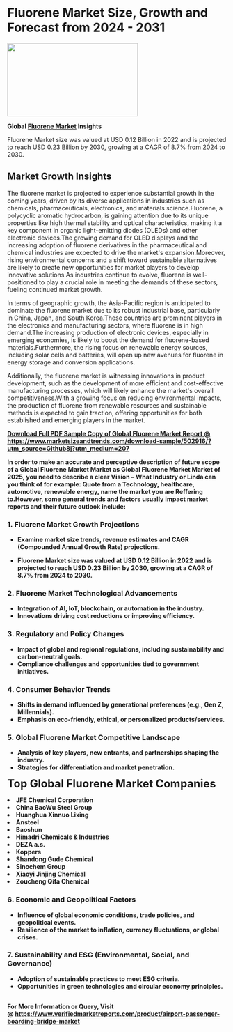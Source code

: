 <H1>Fluorene Market Size, Growth and Forecast from 2024 - 2031</H1><img class="aligncenter size-medium wp-image-584254" src="https://thirdeyenews.in/wp-content/uploads/2024/09/Global-Market-Research-300x168.jpeg" alt="" width="300" height="168" /><p><strong>Global&nbsp;<a href="https://www.marketsizeandtrends.com/download-sample/502916/?utm_source=Github8j?utm_medium=207">Fluorene Market</a> Insights</strong></p><p>Fluorene Market size was valued at USD 0.12 Billion in 2022 and is projected to reach USD 0.23 Billion by 2030, growing at a CAGR of 8.7% from 2024 to 2030.</p><p><h2>Market Growth Insights</h2> <p>The fluorene market is projected to experience substantial growth in the coming years, driven by its diverse applications in industries such as chemicals, pharmaceuticals, electronics, and materials science.Fluorene, a polycyclic aromatic hydrocarbon, is gaining attention due to its unique properties like high thermal stability and optical characteristics, making it a key component in organic light-emitting diodes (OLEDs) and other electronic devices.The growing demand for OLED displays and the increasing adoption of fluorene derivatives in the pharmaceutical and chemical industries are expected to drive the market's expansion.Moreover, rising environmental concerns and a shift toward sustainable alternatives are likely to create new opportunities for market players to develop innovative solutions.As industries continue to evolve, fluorene is well-positioned to play a crucial role in meeting the demands of these sectors, fueling continued market growth.</p> <p><strong><a href="#"></a></strong></p> <p>In terms of geographic growth, the Asia-Pacific region is anticipated to dominate the fluorene market due to its robust industrial base, particularly in China, Japan, and South Korea.These countries are prominent players in the electronics and manufacturing sectors, where fluorene is in high demand.The increasing production of electronic devices, especially in emerging economies, is likely to boost the demand for fluorene-based materials.Furthermore, the rising focus on renewable energy sources, including solar cells and batteries, will open up new avenues for fluorene in energy storage and conversion applications.</p> <p>Additionally, the fluorene market is witnessing innovations in product development, such as the development of more efficient and cost-effective manufacturing processes, which will likely enhance the market's overall competitiveness.With a growing focus on reducing environmental impacts, the production of fluorene from renewable resources and sustainable methods is expected to gain traction, offering opportunities for both established and emerging players in the market.</p> <p><strong><a href="#"></p><p><span class=""><strong>Download Full PDF Sample Copy of Global Fluorene Market Report</strong> @ <a href="https://www.marketsizeandtrends.com/download-sample/502916/?utm_source=Github8j?utm_medium=207" target="_blank">https://www.marketsizeandtrends.com/download-sample/502916/?utm_source=Github8j?utm_medium=207</a></span></p><p>In order to make an accurate and perceptive description of future scope of a Global&nbsp;Fluorene Market Market as Global&nbsp;Fluorene Market Market of 2025, you need to describe a clear Vision &ndash; What Industry or Linda can you think of for example: Quote from a Technology, healthcare, automotive, renewable energy, name the market you are Reffering to.However, some general trends and factors usually impact market reports and their future outlook include:</p><h3>1.&nbsp;<strong>Fluorene Market Growth Projections</strong></h3><ul><li>Examine market size trends, revenue estimates and CAGR (Compounded Annual Growth Rate) projections.</li><li><p>Fluorene Market size was valued at USD 0.12 Billion in 2022 and is projected to reach USD 0.23 Billion by 2030, growing at a CAGR of 8.7% from 2024 to 2030.</p></li></ul><h3>2.&nbsp;<strong>Fluorene Market Technological Advancements</strong></h3><ul><li>Integration of AI, IoT, blockchain, or automation in the industry.</li><li>Innovations driving cost reductions or improving efficiency.</li></ul><h3>3.&nbsp;<strong>Regulatory and Policy Changes</strong></h3><ul><li>Impact of global and regional regulations, including sustainability and carbon-neutral goals.</li><li>Compliance challenges and opportunities tied to government initiatives.</li></ul><h3>4.&nbsp;<strong>Consumer Behavior Trends</strong></h3><ul><li>Shifts in demand influenced by generational preferences (e.g., Gen Z, Millennials).</li><li>Emphasis on eco-friendly, ethical, or personalized products/services.</li></ul><h3>5.&nbsp;<strong>Global Fluorene Market Competitive Landscape</strong></h3><ul><li>Analysis of key players, new entrants, and partnerships shaping the industry.</li><li>Strategies for differentiation and market penetration.</li></ul><p data-pm-slice="1 1 []"><span style="color: inherit; font-family: inherit; font-size: 25px;">Top Global Fluorene Market Companies</span></p><div class="" data-test-id=""><p><li>JFE Chemical Corporation</li><li> China BaoWu Steel Group</li><li> Huanghua Xinnuo Lixing</li><li> Ansteel</li><li> Baoshun</li><li> Himadri Chemicals & Industries</li><li> DEZA a.s.</li><li> Koppers</li><li> Shandong Gude Chemical</li><li> Sinochem Group</li><li> Xiaoyi Jinjing Chemical</li><li> Zoucheng Qifa Chemical</li></p></div><h3>6.&nbsp;<strong>Economic and Geopolitical Factors</strong></h3><ul><li>Influence of global economic conditions, trade policies, and geopolitical events.</li><li>Resilience of the market to inflation, currency fluctuations, or global crises.</li></ul><h3>7.&nbsp;<strong>Sustainability and ESG (Environmental, Social, and Governance)</strong></h3><ul><li>Adoption of sustainable practices to meet ESG criteria.</li><li>Opportunities in green technologies and circular economy principles.</li></ul><h2><strong style="font-size: 14px;">For More Information or Query, Visit @&nbsp;</strong><a style="background-color: #ffffff; font-size: 14px;" href="https://www.marketsizeandtrends.com/report/fluorene-market/" target="_blank">https://www.verifiedmarketreports.com/product/airport-passenger-boarding-bridge-market</a></h2>